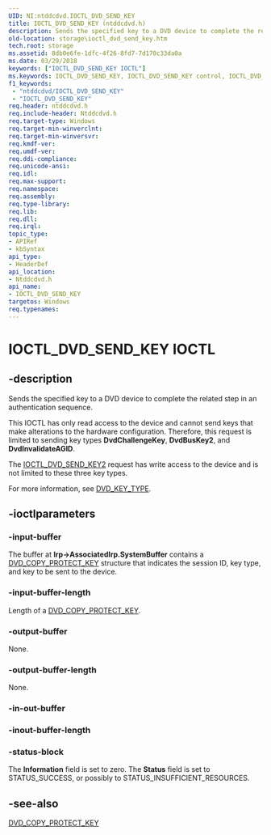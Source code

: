 ```yaml
---
UID: NI:ntddcdvd.IOCTL_DVD_SEND_KEY
title: IOCTL_DVD_SEND_KEY (ntddcdvd.h)
description: Sends the specified key to a DVD device to complete the related step in an authentication sequence.This IOCTL has only read access to the device and cannot send keys that make alterations to the hardware configuration.
old-location: storage\ioctl_dvd_send_key.htm
tech.root: storage
ms.assetid: 8db0e6fe-1dfc-4f26-8fd7-7d170c33da0a
ms.date: 03/29/2018
keywords: ["IOCTL_DVD_SEND_KEY IOCTL"]
ms.keywords: IOCTL_DVD_SEND_KEY, IOCTL_DVD_SEND_KEY control, IOCTL_DVD_SEND_KEY control code [Storage Devices], k307_9c0512f6-da79-4da0-a779-5a870ffe4b91.xml, ntddcdvd/IOCTL_DVD_SEND_KEY, storage.ioctl_dvd_send_key
f1_keywords:
 - "ntddcdvd/IOCTL_DVD_SEND_KEY"
 - "IOCTL_DVD_SEND_KEY"
req.header: ntddcdvd.h
req.include-header: Ntddcdvd.h
req.target-type: Windows
req.target-min-winverclnt: 
req.target-min-winversvr: 
req.kmdf-ver: 
req.umdf-ver: 
req.ddi-compliance: 
req.unicode-ansi: 
req.idl: 
req.max-support: 
req.namespace: 
req.assembly: 
req.type-library: 
req.lib: 
req.dll: 
req.irql: 
topic_type:
- APIRef
- kbSyntax
api_type:
- HeaderDef
api_location:
- Ntddcdvd.h
api_name:
- IOCTL_DVD_SEND_KEY
targetos: Windows
req.typenames: 
---
```


# IOCTL_DVD_SEND_KEY IOCTL


## -description



Sends the specified key to a DVD device to complete the related step in an authentication sequence.

This IOCTL has only read access to the device and cannot send keys that make alterations to the hardware configuration. Therefore, this request is limited to sending key types <b>DvdChallengeKey</b>, <b>DvdBusKey2</b>, and <b>DvdInvalidateAGID</b>. 

The <a href="https://docs.microsoft.com/windows-hardware/drivers/ddi/ntddcdvd/ni-ntddcdvd-ioctl_dvd_send_key2">IOCTL_DVD_SEND_KEY2</a> request has write access to the device and is not limited to these three key types. 

For more information, see <a href="https://docs.microsoft.com/windows-hardware/drivers/ddi/ntddcdvd/ne-ntddcdvd-dvd_key_type">DVD_KEY_TYPE</a>.




## -ioctlparameters




### -input-buffer

The buffer at <b>Irp->AssociatedIrp.SystemBuffer</b> contains a <a href="https://docs.microsoft.com/windows-hardware/drivers/ddi/ntddcdvd/ns-ntddcdvd-_dvd_copy_protect_key">DVD_COPY_PROTECT_KEY</a> structure that indicates the session ID, key type, and key to be sent to the device.


### -input-buffer-length

Length of a <a href="https://docs.microsoft.com/windows-hardware/drivers/ddi/ntddcdvd/ns-ntddcdvd-_dvd_copy_protect_key">DVD_COPY_PROTECT_KEY</a>.


### -output-buffer

None.


### -output-buffer-length

None.


### -in-out-buffer








### -inout-buffer-length








### -status-block

The <b>Information</b> field is set to zero. The <b>Status</b> field is set to STATUS_SUCCESS, or possibly to STATUS_INSUFFICIENT_RESOURCES.


## -see-also




<a href="https://docs.microsoft.com/windows-hardware/drivers/ddi/ntddcdvd/ns-ntddcdvd-_dvd_copy_protect_key">DVD_COPY_PROTECT_KEY</a>
 

 

